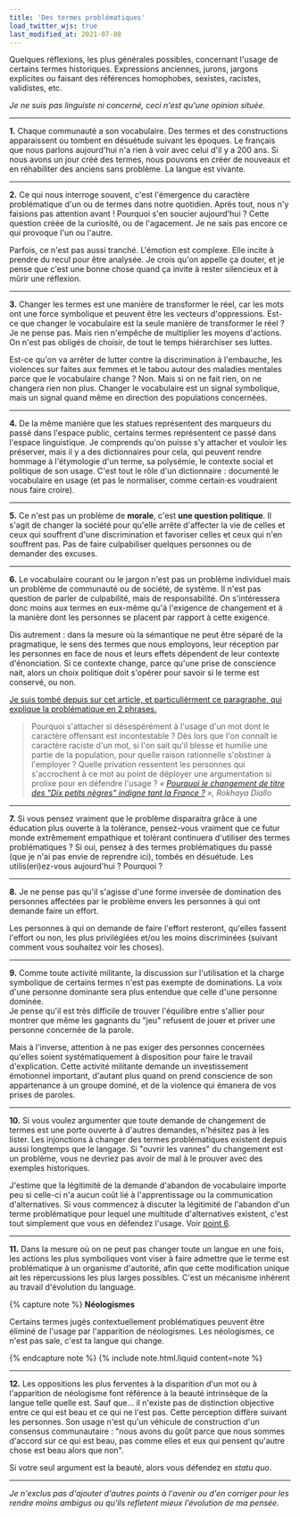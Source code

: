 ```yaml
---
title: 'Des termes problématiques'
load_twitter_wjs: true
last_modified_at: 2021-07-08
---
```


Quelques réflexions, les plus générales possibles, concernant l'usage de certains termes historiques. Expressions anciennes, jurons, jargons explicites ou faisant des références homophobes, sexistes, racistes, validistes, etc.

_Je ne suis pas linguiste ni concerné, ceci n'est qu'une opinion située._

---

<strong id="p1">1.</strong> Chaque communauté a son vocabulaire. Des termes et des constructions apparaissent ou tombent en désuétude suivant les époques. Le français que nous parlons aujourd'hui n'a rien à voir avec celui d'il y a 200 ans. Si nous avons un jour créé des termes, nous pouvons en créer de nouveaux et en réhabiliter des anciens sans problème. La langue est vivante.

---

<strong id="p2">2.</strong> Ce qui nous interroge souvent, c'est l'émergence du caractère problématique d'un ou de termes dans notre quotidien. Après tout, nous n'y faisions pas attention avant ! Pourquoi s'en soucier aujourd'hui ? Cette question créée de la curiosité, ou de l'agacement. Je ne sais pas encore ce qui provoque l'un ou l'autre.

Parfois, ce n'est pas aussi tranché. L'émotion est complexe. Elle incite à prendre du recul pour être analysée. Je crois qu'on appelle ça douter, et je pense que c'est une bonne chose quand ça invite à rester silencieux et à mûrir une réflexion.

---

<strong id="p3">3.</strong> Changer les termes est une manière de transformer le réel, car les mots ont une force symbolique et peuvent être les vecteurs d'oppressions. Est-ce que changer le vocabulaire est la seule manière de transformer le réel ? Je ne pense pas. Mais rien n'empêche de multiplier les moyens d'actions. On n'est pas obligés de choisir, de tout le temps hiérarchiser ses luttes.

Est-ce qu'on va arrêter de lutter contre la discrimination à l'embauche, les violences sur faites aux femmes et le tabou autour des maladies mentales parce que le vocabulaire change ? Non. Mais si on ne fait rien, on ne changera rien non plus. Changer le vocabulaire est un signal symbolique, mais un signal quand même en direction des populations concernées.

---

<strong id="p4">4.</strong> De la même manière que les statues représentent des marqueurs du passé dans l'espace public, certains termes représentent ce passé dans l'espace linguistique. Je comprends qu'on puisse s'y attacher et vouloir les préserver, mais il y a des dictionnaires pour cela, qui peuvent rendre hommage à l'étymologie d'un terme, sa polysémie, le contexte social et politique de son usage. C'est tout le rôle d'un dictionnaire : documenté le vocabulaire en usage (et pas le normaliser, comme certain·es voudraient nous faire croire).

---

<strong id="p5">5.</strong> Ce n'est pas un problème de **morale**, c'est **une question politique**. Il s'agit de changer la société pour qu'elle arrête d'affecter la vie de celles et ceux qui souffrent d'une discrimination et favoriser celles et ceux qui n'en souffrent pas. Pas de faire culpabiliser quelques personnes ou de demander des excuses.

---

<strong id="p6">6.</strong> Le vocabulaire courant ou le jargon n'est pas un problème individuel mais un problème de communauté ou de société, de système. Il n'est pas question de parler de culpabilité, mais de responsabilité. On s'intéressera donc moins aux termes en eux-même qu'à l'exigence de changement et à la manière dont les personnes se placent par rapport à cette exigence.

Dis autrement : dans la mesure où la sémantique ne peut être séparé de la pragmatique, le sens des termes que nous employons, leur réception par les personnes en face de nous et leurs effets dépendent de leur contexte d'énonciation. Si ce contexte change, parce qu'une prise de conscience nait, alors un choix politique doit s'opérer pour savoir si le terme est conservé, ou non.

<ins class="bloc" datetime="2020-09-18" title="Ajout du 18 septembre 2020">Je suis tombé depuis sur cet article, et particulièrment ce paragraphe, qui explique la problématique en 2 phrases.</ins>

> Pourquoi s'attacher si désespérément à l'usage d'un mot dont le caractère offensant est incontestable ? Dès lors que l'on connaît le caractère raciste d'un mot, si l'on sait qu'il blesse et humilie une partie de la population, pour quelle raison rationnelle s'obstiner à l'employer ? Quelle privation ressentent les personnes qui s'accrochent à ce mot au point de déployer une argumentation si prolixe pour en défendre l'usage ? <cite>« [Pourquoi le changement de titre des "Dix petits nègres" indigne tant la France ?](http://www.slate.fr/story/194546/agatha-christie-dix-ptits-negres-rebaptise-ils-etaient-dix-pourquoi-france-accrocher-desesperement-racisme) », Rokhaya Diallo</cite>

---

<strong id="p7">7.</strong> Si vous pensez vraiment que le problème disparaitra grâce à une éducation plus ouverte à la tolérance, pensez-vous vraiment que ce futur monde extrêmement empathique et tolérant continuera d'utiliser des termes problématiques ? Si oui, pensez à des termes problématiques du passé (que je n'ai pas envie de reprendre ici), tombés en désuétude. Les utilis(eri)ez-vous aujourd'hui ? Pourquoi ?

---

<strong id="p8">8.</strong> Je ne pense pas qu'il s'agisse d'une forme inversée de domination des personnes affectées par le problème envers les personnes à qui ont demande faire un effort.

Les personnes à qui on demande de faire l'effort resteront, qu'elles fassent l'effort ou non, les plus privilégiées et/ou les moins discriminées (suivant comment vous souhaitez voir les choses).

---

<strong id="p9">9.</strong> Comme toute activité militante, la discussion sur l'utilisation et la charge symbolique de certains termes n'est pas exempte de dominations. La voix d'une personne dominante sera plus entendue que celle d'une personne dominée.  
Je pense qu'il est très difficile de trouver l'équilibre entre s'allier pour montrer que même les gagnants du "jeu" refusent de jouer et priver une personne concernée de la parole.

Mais à l'inverse, attention à ne pas exiger des personnes concernées qu'elles soient systématiquement à disposition pour faire le travail d'explication. Cette activité militante demande un investissement émotionnel important, d'autant plus quand on prend conscience de son appartenance à un groupe dominé, et de la violence qui émanera de vos prises de paroles.

---

<strong id="p10">10.</strong> Si vous voulez argumenter que toute demande de changement de termes est une porte ouverte à d'autres demandes, n'hésitez pas à les lister. Les injonctions à changer des termes problématiques existent depuis aussi longtemps que le langage. Si "ouvrir les vannes" du changement est un problème, vous ne devriez pas avoir de mal à le prouver avec des exemples historiques.

J'estime que la légitimité de la demande d'abandon de vocabulaire importe peu si celle-ci n'a aucun coût lié à l'apprentissage ou la communication d'alternatives. Si vous commencez à discuter la légitimité de l'abandon d'un terme problématique pour lequel une multitude d'alternatives existent, c'est tout simplement que vous en défendez l'usage. Voir [point 6](#p6).

---

<strong id="p11">11.</strong> Dans la mesure où on ne peut pas changer toute un langue en une fois, les actions les plus symboliques vont viser à faire admettre que le terme est problématique à un organisme d'autorité, afin que cette modification unique ait les répercussions les plus larges possibles. C'est un mécanisme inhérent au travail d'évolution du language.

{% capture note %} **Néologismes**

Certains termes jugés contextuellement problématiques peuvent être éliminé de l'usage par l'apparition de néologismes. Les néologismes, ce n'est pas sale, c'est ta langue qui change.

{% endcapture note %} {% include note.html.liquid content=note %}

---

<strong id="p12">12.</strong> Les oppositions les plus ferventes à la disparition d'un mot ou à l'apparition de néologisme font référence à la beauté intrinsèque de la langue telle quelle est. Sauf que… il n'existe pas de distinction objective entre ce qui est beau et ce qui ne l'est pas. Cette perception diffère suivant les personnes. Son usage n'est qu'un véhicule de construction d'un consensus communautaire : "nous avons du goût parce que nous sommes d'accord sur ce qui est beau, pas comme elles et eux qui pensent qu'autre chose est beau alors que non".

Si votre seul argument est la beauté, alors vous défendez en <i lang="latin">statu quo</i>.

---

_Je n'exclus pas d'ajouter d'autres points à l'avenir ou d'en corriger pour les rendre moins ambigus ou qu'ils refletent mieux l'évolution de ma pensée._
